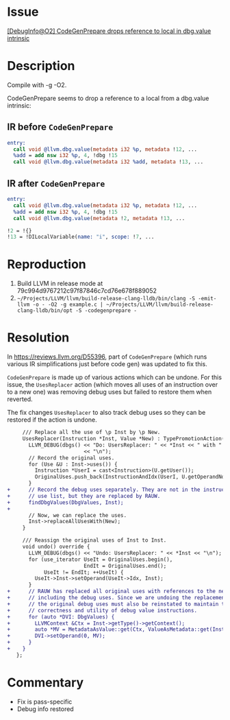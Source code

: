 # Issue

[[DebugInfo@O2] CodeGenPrepare drops reference to local in dbg.value intrinsic](https://github.com/llvm/llvm-project/issues/39192)

# Description

Compile with -g -O2.

CodeGenPrepare seems to drop a reference to a local from a dbg.value
intrinsic:

## IR before `CodeGenPrepare`

```llvm
entry:
  call void @llvm.dbg.value(metadata i32 %p, metadata !12, ...
  %add = add nsw i32 %p, 4, !dbg !15
  call void @llvm.dbg.value(metadata i32 %add, metadata !13, ...
```

## IR after `CodeGenPrepare`

```llvm
entry:
  call void @llvm.dbg.value(metadata i32 %p, metadata !12, ...
  %add = add nsw i32 %p, 4, !dbg !15
  call void @llvm.dbg.value(metadata !2, metadata !13, ...

!2 = !{}
!13 = !DILocalVariable(name: "i", scope: !7, ...
```

# Reproduction

1. Build LLVM in release mode at 79c994d9767212c97f87846c7cd76e678f889052
2. `~/Projects/LLVM/llvm/build-release-clang-lldb/bin/clang -S -emit-llvm -o - -O2 -g example.c | ~/Projects/LLVM/llvm/build-release-clang-lldb/bin/opt -S -codegenprepare -`

# Resolution

In https://reviews.llvm.org/D55396, part of `CodeGenPrepare` (which runs various
IR simplifications just before code gen) was updated to fix this.

`CodeGenPrepare` is made up of various actions which can be undone. For this
issue, the `UsesReplacer` action (which moves all uses of an instruction over to
a new one) was removing debug uses but failed to restore them when reverted.

The fix changes `UsesReplacer` to also track debug uses so they can be restored
if the action is undone.

```diff
     /// Replace all the use of \p Inst by \p New.
     UsesReplacer(Instruction *Inst, Value *New) : TypePromotionAction(Inst) {
       LLVM_DEBUG(dbgs() << "Do: UsersReplacer: " << *Inst << " with " << *New
                         << "\n");
       // Record the original uses.
       for (Use &U : Inst->uses()) {
         Instruction *UserI = cast<Instruction>(U.getUser());
         OriginalUses.push_back(InstructionAndIdx(UserI, U.getOperandNo()));
       }
+      // Record the debug uses separately. They are not in the instruction's
+      // use list, but they are replaced by RAUW.
+      findDbgValues(DbgValues, Inst);
+
       // Now, we can replace the uses.
       Inst->replaceAllUsesWith(New);
     }

     /// Reassign the original uses of Inst to Inst.
     void undo() override {
       LLVM_DEBUG(dbgs() << "Undo: UsersReplacer: " << *Inst << "\n");
       for (use_iterator UseIt = OriginalUses.begin(),
                         EndIt = OriginalUses.end();
            UseIt != EndIt; ++UseIt) {
         UseIt->Inst->setOperand(UseIt->Idx, Inst);
       }
+      // RAUW has replaced all original uses with references to the new value,
+      // including the debug uses. Since we are undoing the replacements,
+      // the original debug uses must also be reinstated to maintain the
+      // correctness and utility of debug value instructions.
+      for (auto *DVI: DbgValues) {
+        LLVMContext &Ctx = Inst->getType()->getContext();
+        auto *MV = MetadataAsValue::get(Ctx, ValueAsMetadata::get(Inst));
+        DVI->setOperand(0, MV);
+      }
+    }
   };
```

# Commentary

* Fix is pass-specific
* Debug info restored
